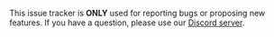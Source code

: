 This issue tracker is **ONLY** used for reporting bugs or proposing new features.
If you have a question, please use our [Discord server](https://hardhat.org/discord).
